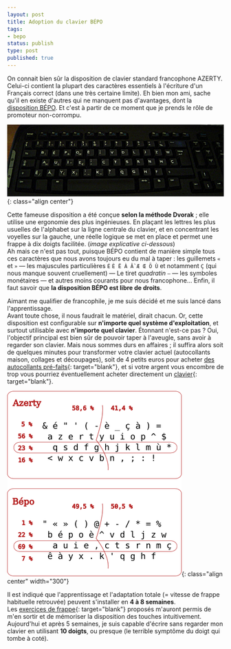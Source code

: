 ```yaml
---
layout: post
title: Adoption du clavier BÉPO
tags:
- bepo
status: publish
type: post
published: true
---
```

On connait bien sûr la disposition de clavier standard francophone AZERTY. Celui-ci contient la plupart des caractères essentiels à l'écriture d'un Français correct (dans une très certaine limite). Eh bien mon ami, sache qu'il en existe d'autres qui ne manquent pas d'avantages, dont la [disposition BÉPO](http://bepo.fr/wiki/Accueil). Et c'est à partir de ce moment que je prends le rôle de promoteur non-corrompu.

![Un clavier à la disposition BÉPO](/images/bepo/clavier.png){: class="align center"}

Cette fameuse disposition a été conçue **selon la méthode Dvorak** ; elle utilise une ergonomie des plus ingénieuses. En plaçant les lettres les plus usuelles de l'alphabet sur la ligne centrale du clavier, et en concentrant les voyelles sur la gauche, une réelle logique se met en place et permet une frappe à dix doigts facilitée. (*image explicative ci-dessous*)  
Ah mais ce n'est pas tout, puisque BÉPO contient de manière simple tous ces caractères que nous avons toujours eu du mal à taper : les guillemets `«` et `»` — les majuscules particulières `É` `È Ë À Ầ Æ Œ Ö Ù` et notamment `Ç` (qui nous manque souvent cruellement) — Le tiret *quadratin* `—` — les symboles monétaires — et autres moins courants pour nous francophone… Enfin, il faut savoir que **la disposition BÉPO est libre de droits**.

Aimant me qualifier de francophile, je me suis décidé et me suis lancé dans l'apprentissage.  
Avant toute chose, il nous faudrait le matériel, dirait chacun. Or, cette disposition est configurable sur **n'importe quel système d'exploitation**, et surtout utilisable avec **n'importe quel clavier**. Étonnant n'est-ce pas ? Oui, l'objectif principal est bien sûr de pouvoir taper à l'aveugle, sans avoir à regarder son clavier. Mais nous sommes durs en affaires ; il suffira alors soit de quelques minutes pour transformer votre clavier actuel (autocollants maison, collages et découpages), soit de 4 petits euros pour acheter [des autocollants pré-faits](https://catalogue-ca.beaujoie.com/produits/21-Changer_la_langue_d_un_clavier_d_ordinateur/96-BEPO/){: target="blank"}, et si votre argent vous encombre de trop vous pourriez éventuellement acheter directement un [clavier](http://bepo.fr/wiki/P%C3%A9riph%C3%A9riques){: target="blank"}.

![Comparaison d'utilisation entre la disposition AZERTY et la disposition ergonomique BÉPO](/images/bepo/bepo-stats.png){: class="align center" width="300"}

Il est indiqué que l'apprentissage et l'adaptation totale (= vitesse de frappe habituelle retrouvée) peuvent s'installer en **4 à 8 semaines**.  
Les [exercices de frappe](http://bepo.fr/wiki/Exercices){: target="blank"} proposés m'auront permis de m'en sortir et de mémoriser la disposition des touches intuitivement. Aujourd'hui et après 5 semaines, je suis capable d'écrire sans regarder mon clavier en utilisant **10 doigts**, ou presque (le terrible symptôme du doigt qui tombe à coté).
